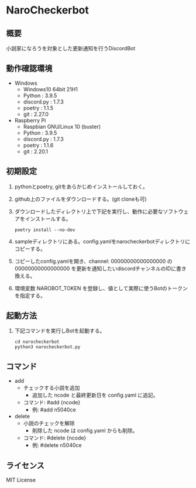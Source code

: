 # NaroCheckerbot

## 概要

小説家になろうを対象とした更新通知を行うDiscordBot

## 動作確認環境

* Windows
  * Windows10 64bit 21H1
  * Python : 3.9.5
  * discord.py : 1.7.3
  * poetry : 1.1.5
  * git : 2.27.0
* Raspberry Pi
  * Raspbian GNU/Linux 10 (buster)
  * Python : 3.9.5
  * discord.py : 1.7.3
  * poetry : 1.1.6
  * git : 2.20.1

## 初期設定

1. pythonとpoetry, gitをあらかじめインストールしておく。
2. github上のファイルをダウンロードする。(git cloneも可)
3. ダウンロードしたディレクトリ上で下記を実行し、動作に必要なソフトウェアをインストールする。

   ```
   poetry install --no-dev
   ```

4. sampleディレクトリにある。config.yamlをnarocheckerbotディレクトリにコピーする。
5. コピーしたconfig.yamlを開き、channel: 00000000000000000 の 00000000000000000 を更新を通知したいdiscordチャンネルのIDに書き換える。
6. 環境変数 NAROBOT_TOKEN を登録し、値として実際に使うBotのトークンを指定する。

## 起動方法

1. 下記コマンドを実行しBotを起動する。

   ```
   cd narocheckerbot
   python3 narocheckerbot.py
   ```

## コマンド

* add
  * チェックする小説を追加
    * 追加した ncode と最終更新日を config.yaml に追記。
  * コマンド: #add {ncode}
    * 例: #add n5040ce
* delete
  * 小説のチェックを解除
    * 削除した ncode は config.yaml からも削除。
  * コマンド: #delete {ncode}
    * 例: #delete n5040ce

## ライセンス

MIT License
